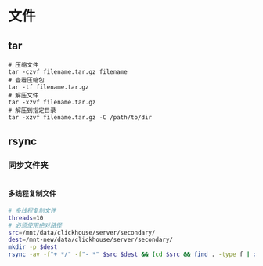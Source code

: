 # 文件

## tar

```shell
# 压缩文件
tar -czvf filename.tar.gz filename
# 查看压缩包
tar -tf filename.tar.gz
# 解压文件
tar -xzvf filename.tar.gz
# 解压到指定目录
tar -xzvf filename.tar.gz -C /path/to/dir
```

## rsync

### 同步文件夹

```shell
```

#### 多线程复制文件

```sh
# 多线程复制文件
threads=10
# 必须使用绝对路径
src=/mnt/data/clickhouse/server/secondary/
dest=/mnt-new/data/clickhouse/server/secondary/
mkdir -p $dest
rsync -av -f"+ */" -f"- *" $src $dest && (cd $src && find . -type f | xargs -n1 -P$threads -I% rsync -av % $dest/%)

```
